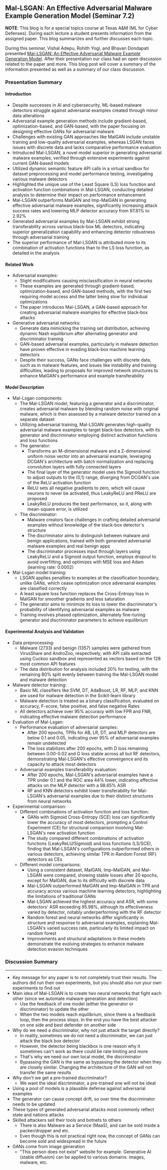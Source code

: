 ## Mal-LSGAN: An Effective Adversarial Malware Example Generation Model (Seminar 7.2)

**NOTE**: This blog is for a special topics course at Texas A&M (ML for Cyber Defenses). During each lecture a student presents information from the assigned paper. This blog summarizes and further discusses each topic.

During this seminar, Vishal Adepu, Rohith Yogi, and Bhavan Dondapati presented [Mal-LSGAN: An Effective Adversarial Malware Example Generation Model](https://ieeexplore.ieee.org/document/9685442). After their presentation our class had an open discussion related to the paper and more. This blog post will cover a summary of the information presented as well as a summary of our class discussion.

### Presentation Summary
#### Introduction
- Despite successes in AI and cybersecurity, ML-based malware detectors struggle against adversarial examples created through minor data alterations
- Adversarial example generation methods include gradient-based, optimization-based, and GAN-based, with the paper focusing on designing effective GANs for adversarial malware
- Challenges with existing GAN approaches like MalGAN include unstable training and low-quality adversarial examples, whereas LSGAN faces issues with discrete data and lacks comparative performance evaluation
- Introduced Mal-LSGAN, a novel model superior in generating adversarial malware examples, verified through extensive experiments against current GAN-based models
- Utilized dynamic semantic feature API calls in a virtual sandbox for dataset preprocessing and model performance testing, investigating various malware detectors
- Highlighted the unique use of the Least Square (LS) loss function and activation function combinations in Mal-LSGAN, conducting detailed analysis to determine their impact on performance enhancement
- Mal-LSGAN outperforms MalGAN and Imp-MalGAN in generating effective adversarial malware examples, significantly increasing attack success rates and lowering MLP detector accuracy from 97.81% to 2.92%
- Generated adversarial examples by Mal-LSGAN exhibit strong transferability across various black-box ML detectors, indicating superior generalization capability and enhancing detector robustness through adversarial training
- The superior performance of Mal-LSGAN is attributed more to its combination of activation functions than to the LS loss function, as detailed in the analysis

#### Related Work
- Adversarial examples:
  - Slight modifications causing misclassification in neural networks
  - These examples are generated through gradient-based, optimization-based, and GAN-based methods, with the first two requiring model access and the latter being slow for individual optimizations
  - The paper introduces Mal-LSGAN, a GAN-based approach for creating adversarial malware examples for effective black-box attacks
- Generative adversarial networks:
  - Generate data mimicking the training set distribution, achieving dynamic Nash equilibrium after alternating generator and discriminator training
  - GAN-based adversarial examples, particularly in malware detection have proven effective in evading black-box machine learning detectors
  - Despite their success, GANs face challenges with discrete data, such as in malware features, and issues like instability and training difficulties, leading to proposals for improved network structures to enhance MalGAN's performance and example transferability

#### Model Description
- Mal-Lsgan components:
  - The Mal-LSGAN model, featuring a generator and a discriminator, creates adversarial malware by blending random noise with original malware, which is then assessed by a malware detector trained on a separate dataset
  - Utilizing adversarial training, Mal-LSGAN generates high-quality adversarial malware examples to target black-box detectors, with its generator and discriminator employing distinct activation functions and loss functions
  - The generator:
    - Transforms an M-dimensional malware and a Z-dimensional uniform noise vector into an adversarial example, leveraging DCGAN's architecture with batch normalization and replacing convolution layers with fully connected layers
    - The final layer of the generator model uses the Sigmoid function to adjust outputs to the (0,1) range, diverging from DCGAN's use of the ReLU activation function
    - ReLU sets all negative gradients to zero, which will cause neurons to never be activated, thus LeakyReLU and PReLU are proposed
    - LeakyReLU produces the best performance, so it, along with mean-square error, is utilized
  - The discriminator:
    - Malware creators face challenges in crafting detailed adversarial examples without knowledge of the black-box detector's structure
    - The discriminator aims to distinguish between malware and benign applications, trained with both generated adversarial malware examples and real benign apps
    - The discriminator processes input through layers using LeakyReLU and a Sigmoid output function, employs dropout to avoid overfitting, and optimizes with MSE loss and Adam (learning rate: 0.0002)
- Mal-Lsgan model training:
  - LSGAN applies penalties to examples at the classification boundary, unlike GANs, which cease optimization once adversarial examples are classified correctly
  - A least square loss function replaces the Cross-Entropy loss in MalGAN for smoother gradients and less saturation
  - The generator aims to minimize its loss to lower the discriminator's probability of identifying adversarial examples as malware
  - Training involves phased optimization, alternately fine-tuning generator and discriminator parameters to achieve equilibrium

#### Experimental Analysis and Validation
- Data preprocessing:
  - Malware (2733) and benign (1357) samples were gathered from VirusShare and AndroZoo, respectively, with API calls extracted using Cuckoo sandbox and represented as vectors based on the 128 most common API features
  - The data distribution for analysis included 20% for testing, with the remaining 80% split evenly between training the Mal-LSGAN model and malware detection
- Malware detector training:
  - Basic ML classifiers like SVM, DT, AdaBoost, LR, RF, MLP, and KNN are used for malware detection in the Scikit-learn library
  - Malware detection is treated as a binary classification, evaluated on accuracy, F-score, false positive, and false negative Rates
  - All detectors achieve over 95% accuracy with low FPR and FNR, indicating effective malware detection performance
- Evaluation of Mal-Lsgan:
  - Performance evaluation of adversarial samples:
    - After 200 epochs, TPRs for AB, LR, DT, and MLP detectors are below 0.1 and 0.05, indicating over 95% of adversarial examples remain undetected
    - The loss stabilizes after 200 epochs, with D loss remaining between 0.00-0.02 and G loss stable across all but RF detectors, demonstrating Mal-LSGAN's effective convergence and its capacity to attack most detectors
  - Adversarial examples transferability evaluation:
    - After 200 epochs, Mal-LSGAN's adversarial examples have a TPR under 0.1 and the ROC area 44% lower, indicating effective attacks on the MLP detector with a 98.65% ASR
    - RF and KNN detectors exhibit lower transferability for Mal-LSGAN's adversarial examples due to their distinct structures from neural networks
- Experimental comparison:
  - Different combinations of activation function and loss function:
    - GANs with Sigmoid Cross-Entropy (SCE) loss can significantly lower the accuracy of most detectors, prompting a Control Experiment (CE) for structural comparison involving Mal-LSGAN's new activation function
    - The study compared different combinations of activation functions (LeakyReLU/Sigmoid) and loss functions (LS/SCE), finding that Mal-LSGAN's configurations outperformed others in various detectors, achieving similar TPR in Random Forest (RF) detectors as CEs
  - Different model comparisons:
    - Using a consistent dataset, MalGAN, Imp-MalGAN, and Mal-LSGAN were compared, showing stable losses after 20 epochs, except for MalGAN, due to its difficulty with discrete data
    - Mal-LSGAN outperformed MalGAN and Imp-MalGAN in TPR and accuracy across various machine learning detectors, highlighting the limitations of traditional GANs
    - Mal-LSGAN achieved the highest accuracy and ASR, with some detectors' ASR exceeding 95.98%, although its effectiveness varied by detector, notably underperforming with the RF detector
    - Random forest and neural networks differ significantly in structure and response to adversarial examples, explaining Mal-LSGAN's varied success rate, particularly its limited impact on random forest
    - Improvements and structural adaptations in these models demonstrate the evolving strategies to enhance malware detection evasion techniques

### Discussion Summary

----
- Key message for any paper is to not completely trust their results. The authors did run their own experiments, but you should also run your own experiments to find out
- Main idea of Mal-LSGAN is to create two neural networks that fight each other (since we automate malware generation and detection)
  - Use the feedback of one model (either the generator or discriminator) to update the other
  - When the two models reach equilibrium, since there is a feedback loop, then the process stops. In the end you have the best attacker on one side and best defender on another side
- Why do we need a discriminator, why not just attack the target directly?
  - In reality, sometimes we do not need a discriminator, we can just attack the black box detector
  - However, the detector being blackbox is one reason why it sometimes can't work as there could be rate limiting and more
  - That's why we need our own local model, the discriminator
  - Bypassing the GAN is the same as bypassing the detector when they are closely similar. Changing the architecture of the GAN will not transfer the same results
- Why don't we get a pre-trained discriminator?
  - We want the ideal discriminator, a pre-trained one will not be ideal
- Using a pool of models is a plausible defense against adversarial examples
- The generator can cause concept drift, so over time the discriminator needs to be updated
- These types of generated adversarial attacks most commonly reflect state and nations attacks
- Skilled attackers sell their tools and botnets to others
  - There is also Malware as a Service (MaaS), and can be sold inside a packer/dropper and etc.
  - Even though this is not practical right now, the concept of GANs can become sold and widespread in the future
- GANs come from image generation
  - "This person does not exist" website for example. Generative AI (stable diffusion) can be applied to various domains: images, malware, etc.

